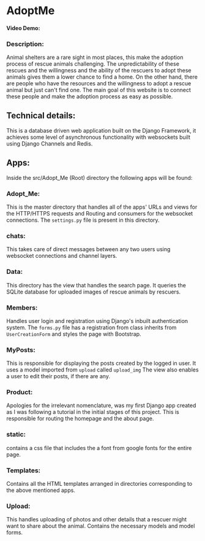 # AdoptMe

#### Video Demo:  <URL HERE>
  
### Description:
  Animal shelters are a rare sight in most places, this make the adoption process of rescue animals challenging. The unpredictability
  of these rescues and the willingness and the ability of the rescuers to adopt these animals gives them a lower chance to find a home.
  On the other hand, there are people who have the resources and the willingness to adopt a rescue animal but just can't find one. The
  main goal of this website is to connect these people and make the adoption process as easy as possible.
  
  ## Technical details:
  This is a database driven web application built on the Django Framework, it achieves some level of asynchronous functionality with
  websockets built using Django Channels and Redis.
  
  ## Apps:
  Inside the src/Adopt_Me (Root) directory the following apps will be found:
  
  ### Adopt_Me:
  This is the master directory that handles all of the apps' URLs and views for the HTTP/HTTPS requests and Routing and consumers for
  the websocket connections. The `settings.py` file is present in this directory.
  
  ### chats:
  This takes care of direct messages between any two users using websocket connections and channel layers.
  
  ### Data:
  This directory has the view that handles the search page. It queries the SQLite database for uploaded images of rescue animals by       rescuers.
  
  ### Members:
  Handles user login and registration using Django's inbuilt authentication system. The `forms.py` file has a registration from class
  inherits from `UserCreationForm` and styles the page with Bootstrap. 
  
  ### MyPosts:
  This is responsible for displaying the posts created by the logged in user. It uses a model imported from `upload` called `upload_img`
  The view also enables a user to edit their posts, if there are any.
  
  
  ### Product:
  Apologies for the irrelevant nomenclature, was my first Django app created as I was following a tutorial in the initial stages of this
  project. This is responsible for routing the homepage and the about page.
  
  
  ### static:
  contains a css file that includes the a font from google fonts for the entire page.
  
  
  ### Templates:
  Contains all the HTML templates arranged in directories corresponding to the above mentioned apps.
  
  
  ### Upload:
  This handles uploading of photos and other details that a rescuer might want to share about the animal. Contains the necessary
  models and model forms.
  
  
  
